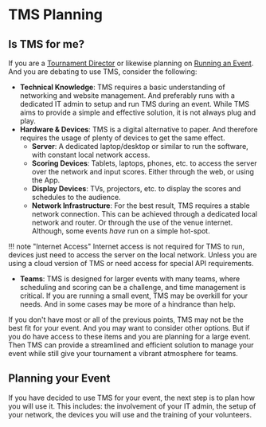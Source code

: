 # TMS Planning

## Is TMS for me?
If you are a [Tournament Director](https://www.firstaustralia.org/tournament-directors) or likewise planning on [Running an Event](https://www.firstaustralia.org/run-an-event). And you are debating to use TMS, consider the following:

- **Technical Knowledge**: TMS requires a basic understanding of networking and website management. And preferably runs with a dedicated IT admin to setup and run TMS during an event. While TMS aims to provide a simple and effective solution, it is not always plug and play.
- **Hardware & Devices**: TMS is a digital alternative to paper. And therefore requires the usage of plenty of devices to get the same effect.
    - **Server**: A dedicated laptop/desktop or similar to run the software, with constant local network access.
    - **Scoring Devices**: Tablets, laptops, phones, etc. to access the server over the network and input scores. Either through the web, or using the App.
    - **Display Devices**: TVs, projectors, etc. to display the scores and schedules to the audience.
    - **Network Infrastructure**: For the best result, TMS requires a stable network connection. This can be achieved through a dedicated local network and router. Or through the use of the venue internet. Although, some events *have* run on a simple hot-spot.

!!! note "Internet Access"
    Internet access is not required for TMS to run, devices just need to access the server on the local network. Unless you are using a cloud version of TMS or need access for special API requirements.

- **Teams**: TMS is designed for larger events with many teams, where scheduling and scoring can be a challenge, and time management is critical. If you are running a small event, TMS may be overkill for your needs. And in some cases may be more of a hindrance than help.

If you don't have most or all of the previous points, TMS may not be the best fit for your event. And you may want to consider other options. But if you do have access to these items and you are planning for a large event. Then TMS can provide a streamlined and efficient solution to manage your event while still give your tournament a vibrant atmosphere for teams.

## Planning your Event
If you have decided to use TMS for your event, the next step is to plan how you will use it. This includes: the involvement of your IT admin, the setup of your network, the devices you will use and the training of your volunteers.